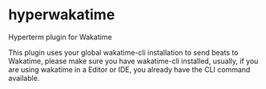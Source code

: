 # hyperwakatime
Hyperterm plugin for Wakatime

This plugin uses your global wakatime-cli installation to send beats to Wakatime, please make sure you have wakatime-cli installed,
usually, if you are using wakatime in a Editor or IDE, you already have the CLI command available.
